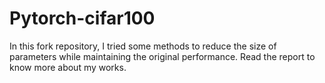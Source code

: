 # Pytorch-cifar100

In this fork repository, I tried some methods to reduce the size of parameters while maintaining the original performance.
Read the report to know more about my works.